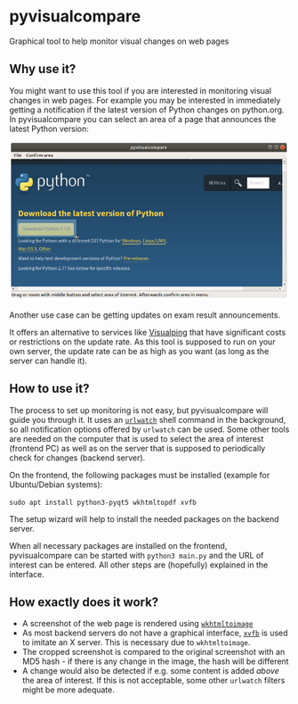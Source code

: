 # pyvisualcompare
Graphical tool to help monitor visual changes on web pages

## Why use it?
You might want to use this tool if you are interested in monitoring visual changes in web pages.
For example you may be interested in immediately getting a notification if the latest version of Python changes on python.org. 
In pyvisualcompare you can select an area of a page that announces the latest Python version:

<img src="/img/pyvisualcompare-select.png" alt="Screenshot" width="600px"/>

Another use case can be getting updates on exam result announcements.

It offers an alternative to services like [Visualping](https://visualping.io/) that have significant costs or restrictions on the update rate.
As this tool is supposed to run on your own server, the update rate can be as high as you want (as long as the server can handle it). 

## How to use it?
The process to set up monitoring is not easy, but pyvisualcompare will guide you through it.
It uses an [```urlwatch```](https://github.com/thp/urlwatch) shell command in the background, so all
notification options offered by ```urlwatch``` can be used. Some other tools are needed on the computer that is used to select
the area of interest (frontend PC) as well as on the server that is supposed to periodically check for changes (backend server).

On the frontend, the following packages must be installed (example for Ubuntu/Debian systems):

```sudo apt install python3-pyqt5 wkhtmltopdf xvfb```

The setup wizard will help to install the needed packages on the backend server.

When all necessary packages are installed on the frontend, pyvisualcompare can be started with ```python3 main.py```
and the URL of interest can be entered. All other steps are (hopefully) explained in the interface.

## How exactly does it work?

* A screenshot of the web page is rendered using [```wkhtmltoimage```](https://wkhtmltopdf.org/) 
* As most backend servers do not have a graphical interface, [```xvfb```](https://packages.debian.org/de/stable/xvfb) is used to imitate an X server. This is necessary due to ```wkhtmltoimage```.
* The cropped screenshot is compared to the original screenshot with an MD5 hash - if there is any change in the image, the hash will be different
* A change would also be detected if e.g. some content is added *above* the area of interest. If this is not acceptable, some other ```urlwatch``` filters might be more adequate.
